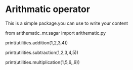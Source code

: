 # Arithmatic operator
This is a simple package.you can use to write your content



from arithematic_mr.sagar import arithematic.py

print(utilities.addition(1,2,3,4))

print(utilities.subtraction(1,2,3,4,5))


print(utilities.multiplication(1,5,6,,9))